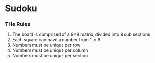 # Sudoku

### THe Rules 
1. The board is comprised of a 9×9 matrix, divided into 9 sub sections
2. Each square can have a number from 1 to 9
3. Numbers must be unique per row
4. Numbers must be unique per column
5. Numbers must be unique per section